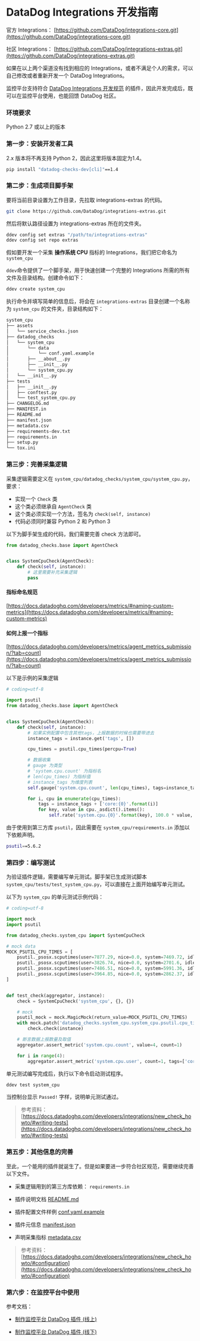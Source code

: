 # DataDog Integrations 开发指南

官方 Integrations： [https://github.com/DataDog/integrations-core.git](https://github.com/DataDog/integrations-core.git)

社区 Integrations： [https://github.com/DataDog/integrations-extras.git](https://github.com/DataDog/integrations-extras.git)

如果在以上两个渠道没有找到相应的 Integrations，或者不满足个人的需求，可以自己修改或者重新开发一个 DataDog Integrations。

监控平台支持符合 [DataDog Integrations 开发规范](https://docs.datadoghq.com/developers/integrations/new_check_howto/) 的插件，因此开发完成后，既可以在监控平台使用，也能回馈 DataDog 社区。

### 环境要求

Python 2.7 或以上的版本

### 第一步：安装开发者工具

2.x 版本将不再支持 Python 2，因此这里将版本固定为1.4。

```bash
pip install "datadog-checks-dev[cli]"==1.4
```

### 第二步：生成项目脚手架

要将当前目录设置为工作目录，先拉取 integrations-extras 的代码。

```bash
git clone https://github.com/DataDog/integrations-extras.git
```

然后将默认路径设置为 integrations-extras 所在的文件夹。

```bash
ddev config set extras "/path/to/integrations-extras"
ddev config set repo extras
```

假如要开发一个采集 **操作系统 CPU** 指标的 Integrations，我们把它命名为 `system_cpu`

`ddev`命令提供了一个脚手架，用于快速创建一个完整的 Integrations 所需的所有文件及目录结构。创建命令如下：

```bash
ddev create system_cpu
```

执行命令并填写简单的信息后，将会在 `integrations-extras` 目录创建一个名称为 `system_cpu` 的文件夹，目录结构如下：

```bash
system_cpu
├── assets
│   └── service_checks.json
├── datadog_checks
│   └── system_cpu
│       └── data
│           └── conf.yaml.example
│       ├── __about__.py
│       ├── __init__.py
│       └── system_cpu.py
│   └── __init__.py
├── tests
│   ├── __init__.py
│   ├── conftest.py
│   └── test_system_cpu.py
├── CHANGELOG.md
├── MANIFEST.in
├── README.md
├── manifest.json
├── metadata.csv
├── requirements-dev.txt
├── requirements.in
├── setup.py
└── tox.ini
```

### 第三步：完善采集逻辑

采集逻辑需要定义在 `system_cpu/datadog_checks/system_cpu/system_cpu.py`，要求：

- 实现一个 `Check` 类
- 这个类必须继承自 `AgentCheck` 类
- 这个类必须实现一个方法，签名为 `check(self, instance)`
- 代码必须同时兼容 Python 2 和 Python 3

以下为脚手架生成的代码，我们需要完善 check 方法即可。

```python
from datadog_checks.base import AgentCheck


class SystemCpuCheck(AgentCheck):
    def check(self, instance):
        # 这里需要补充采集逻辑
        pass
```

#### 指标命名规范

[https://docs.datadoghq.com/developers/metrics/#naming-custom-metrics](https://docs.datadoghq.com/developers/metrics/#naming-custom-metrics)

#### 如何上报一个指标

[https://docs.datadoghq.com/developers/metrics/agent_metrics_submission/?tab=count](https://docs.datadoghq.com/developers/metrics/agent_metrics_submission/?tab=count)

以下是示例的采集逻辑

```python
# coding=utf-8

import psutil
from datadog_checks.base import AgentCheck


class SystemCpuCheck(AgentCheck):
    def check(self, instance):
        # 如果实例配置中包含其他tags，上报数据的时候也需要带进去
        instance_tags = instance.get('tags', [])

        cpu_times = psutil.cpu_times(percpu=True)

        # 数据收集
        # gauge 为类型
        # 'system.cpu.count' 为指标名
        # len(cpu_times) 为指标值
        # instance_tags 为维度列表
        self.gauge('system.cpu.count', len(cpu_times), tags=instance_tags)

        for i, cpu in enumerate(cpu_times):
            tags = instance_tags + ['core:{0}'.format(i)]
            for key, value in cpu._asdict().items():
                self.rate('system.cpu.{0}'.format(key), 100.0 * value, tags=tags)
```

由于使用到第三方库 `psutil`，因此需要在 `system_cpu/requirements.in` 添加以下依赖声明。

```bash
psutil==5.6.2
```

### 第四步：编写测试

为验证插件逻辑，需要编写单元测试。脚手架已生成测试脚本 `system_cpu/tests/test_system_cpu.py`，可以直接在上面开始编写单元测试。

以下为 `system_cpu` 的单元测试示例代码：

```python
# coding=utf-8

import mock
import psutil

from datadog_checks.system_cpu import SystemCpuCheck

# mock data
MOCK_PSUTIL_CPU_TIMES = [
    psutil._psosx.scputimes(user=7877.29, nice=0.0, system=7469.72, idle=38164.81),
    psutil._psosx.scputimes(user=3826.74, nice=0.0, system=2701.6, idle=46981.39),
    psutil._psosx.scputimes(user=7486.51, nice=0.0, system=5991.36, idle=40031.88),
    psutil._psosx.scputimes(user=3964.85, nice=0.0, system=2862.37, idle=46682.5),
]


def test_check(aggregator, instance):
    check = SystemCpuCheck('system_cpu', {}, {})

    # mock
    psutil_mock = mock.MagicMock(return_value=MOCK_PSUTIL_CPU_TIMES)
    with mock.patch('datadog_checks.system_cpu.system_cpu.psutil.cpu_times', psutil_mock):
        check.check(instance)

    # 断言数据上报数量及取值
    aggregator.assert_metric('system.cpu.count', value=4, count=1)

    for i in range(4):
        aggregator.assert_metric('system.cpu.user', count=1, tags=['core:{0}'.format(i)])
```

单元测试编写完成后，执行以下命令启动测试程序。

```bash
ddev test system_cpu
```

当控制台显示 `Passed!` 字样，说明单元测试通过。

> 参考资料：[https://docs.datadoghq.com/developers/integrations/new_check_howto/#writing-tests](https://docs.datadoghq.com/developers/integrations/new_check_howto/#writing-tests)

### 第五步：其他信息的完善

至此，一个能用的插件就诞生了。但是如果要进一步符合社区规范，需要继续完善以下文件。

- 采集逻辑用到的第三方库依赖： `requirements.in`

- 插件说明文档 [README.md](https://docs.datadoghq.com/developers/integrations/new_check_howto/#populate-the-readme)
- 插件配置文件样例 [conf.yaml.example](https://docs.datadoghq.com/developers/integrations/new_check_howto/#configuration-file)
- 插件元信息 [manifest.json](https://docs.datadoghq.com/developers/integrations/new_check_howto/#manifest-file)
- 声明采集指标 [metadata.csv](https://docs.datadoghq.com/developers/integrations/new_check_howto/#metrics-metadata-file)

> 参考资料：[https://docs.datadoghq.com/developers/integrations/new_check_howto/#configuration](https://docs.datadoghq.com/developers/integrations/new_check_howto/#configuration)

### 第六步：在监控平台中使用

参考文档：

- [制作监控平台 DataDog 插件 (线上)](../guide/import_datadog_online.md)

- [制作监控平台 DataDog 插件 (线下)](../guide/import_datadog_offline.md)
